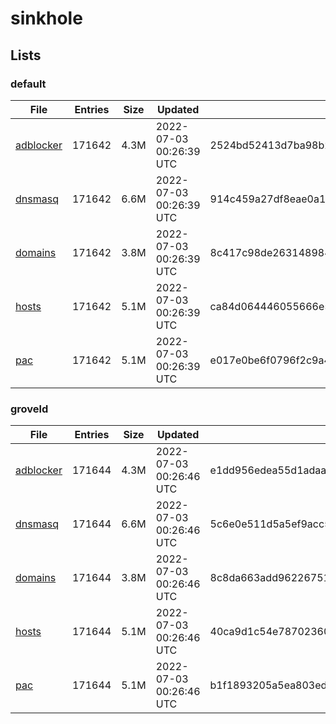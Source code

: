 # sinkhole

## Lists

### default

|File|Entries|Size|Updated|Hash|
|-|-|-|-|-|
|[adblocker](https://raw.githubusercontent.com/groveld/sinkhole/lists/default/adblocker.txt)|171642|4.3M|2022-07-03 00:26:39 UTC|2524bd52413d7ba98b2d21307093e42a5e7ba788d0234414af7c5a86e6dfb26e|
|[dnsmasq](https://raw.githubusercontent.com/groveld/sinkhole/lists/default/dnsmasq.txt)|171642|6.6M|2022-07-03 00:26:39 UTC|914c459a27df8eae0a15920b29b6cc63b1d9b6970a4c35cd679fc3db31e3da20|
|[domains](https://raw.githubusercontent.com/groveld/sinkhole/lists/default/domains.txt)|171642|3.8M|2022-07-03 00:26:39 UTC|8c417c98de263148984ab6db1405dbe4146e37187b1f6f4a0d3f3d831a1dc7df|
|[hosts](https://raw.githubusercontent.com/groveld/sinkhole/lists/default/hosts.txt)|171642|5.1M|2022-07-03 00:26:39 UTC|ca84d064446055666e529d4e1f8e314c14cc8606d2d93e3cc25f15c5dbfc4449|
|[pac](https://raw.githubusercontent.com/groveld/sinkhole/lists/default/pac.txt)|171642|5.1M|2022-07-03 00:26:39 UTC|e017e0be6f0796f2c9a4e2bba5d5df80becf2336c1448975b868d53f057cf978|

### groveld

|File|Entries|Size|Updated|Hash|
|-|-|-|-|-|
|[adblocker](https://raw.githubusercontent.com/groveld/sinkhole/lists/groveld/adblocker.txt)|171644|4.3M|2022-07-03 00:26:46 UTC|e1dd956edea55d1adaa91deef2482953ddc397f5a8b03075f670255a550e85c4|
|[dnsmasq](https://raw.githubusercontent.com/groveld/sinkhole/lists/groveld/dnsmasq.txt)|171644|6.6M|2022-07-03 00:26:46 UTC|5c6e0e511d5a5ef9acc5e99ab4154424193a7dd9629059ae1301d01f4d3433ef|
|[domains](https://raw.githubusercontent.com/groveld/sinkhole/lists/groveld/domains.txt)|171644|3.8M|2022-07-03 00:26:46 UTC|8c8da663add96226751786e5ce3e7644a0439dae266a431e0cd9ec1b0f590a21|
|[hosts](https://raw.githubusercontent.com/groveld/sinkhole/lists/groveld/hosts.txt)|171644|5.1M|2022-07-03 00:26:46 UTC|40ca9d1c54e787023604273068070ef499ab4f866bb0317617866365f3254045|
|[pac](https://raw.githubusercontent.com/groveld/sinkhole/lists/groveld/pac.txt)|171644|5.1M|2022-07-03 00:26:46 UTC|b1f1893205a5ea803ed1c4208b60088a42b128d07ad82333ffc7a5c67c5e3035|
